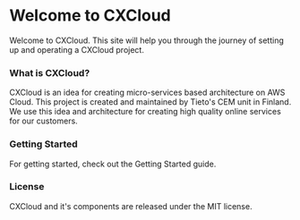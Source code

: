 # Welcome to CXCloud

Welcome to CXCloud. This site will help you through the journey of setting up and operating a CXCloud project. 

### What is CXCloud?

CXCloud is an idea for creating micro-services based architecture on AWS Cloud. This project is created and maintained by Tieto's CEM unit in Finland. We use this idea and architecture for creating high quality online services for our customers.

### Getting Started

For getting started, check out the Getting Started guide.

### License

CXCloud and it's components are released under the MIT license.

